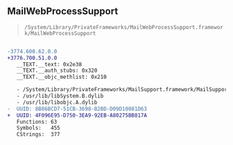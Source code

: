 ## MailWebProcessSupport

> `/System/Library/PrivateFrameworks/MailWebProcessSupport.framework/MailWebProcessSupport`

```diff

-3774.600.62.0.0
+3776.700.51.0.0
   __TEXT.__text: 0x2e38
   __TEXT.__auth_stubs: 0x320
   __TEXT.__objc_methlist: 0x210

   - /System/Library/PrivateFrameworks/MailSupport.framework/MailSupport
   - /usr/lib/libSystem.B.dylib
   - /usr/lib/libobjc.A.dylib
-  UUID: 8B86BCD7-51CB-3698-B2BD-D09D10081D63
+  UUID: 4F096E95-D750-3EA9-92EB-A80275BB817A
   Functions: 63
   Symbols:   455
   CStrings:  377

```
